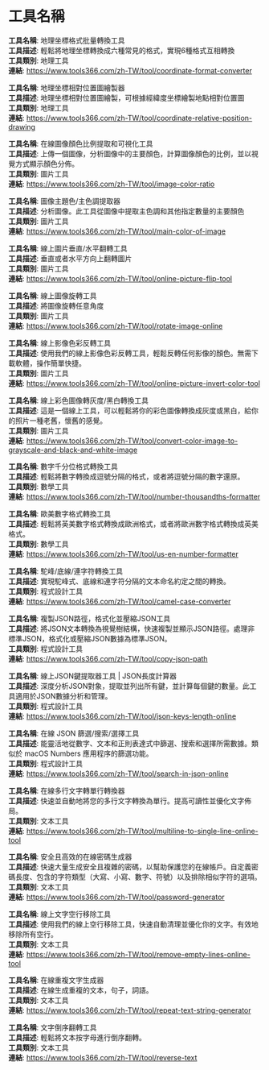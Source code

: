 # 工具名稱

**工具名稱**: 地理坐標格式批量轉換工具  
**工具描述**: 輕鬆將地理坐標轉換成六種常見的格式，實現6種格式互相轉換  
**工具類別**: 地理工具  
**連結**: https://www.tools366.com/zh-TW/tool/coordinate-format-converter


**工具名稱**: 地理坐標相對位置圖繪製器  
**工具描述**: 地理坐標相對位置圖繪製，可根據經緯度坐標繪製地點相對位置圖  
**工具類別**: 地理工具  
**連結**: https://www.tools366.com/zh-TW/tool/coordinate-relative-position-drawing


**工具名稱**: 在線圖像顏色比例提取和可視化工具  
**工具描述**: 上傳一個圖像，分析圖像中的主要顏色，計算圖像顏色的比例，並以視覺方式顯示顏色分佈。  
**工具類別**: 圖片工具  
**連結**: https://www.tools366.com/zh-TW/tool/image-color-ratio


**工具名稱**: 圖像主題色/主色調提取器  
**工具描述**: 分析圖像。此工具從圖像中提取主色調和其他指定數量的主要顏色  
**工具類別**: 圖片工具  
**連結**: https://www.tools366.com/zh-TW/tool/main-color-of-image


**工具名稱**: 線上圖片垂直/水平翻轉工具  
**工具描述**: 垂直或者水平方向上翻轉圖片  
**工具類別**: 圖片工具  
**連結**: https://www.tools366.com/zh-TW/tool/online-picture-flip-tool


**工具名稱**: 線上圖像旋轉工具  
**工具描述**: 將圖像旋轉任意角度  
**工具類別**: 圖片工具  
**連結**: https://www.tools366.com/zh-TW/tool/rotate-image-online


**工具名稱**: 線上影像色彩反轉工具  
**工具描述**: 使用我們的線上影像色彩反轉工具，輕鬆反轉任何影像的顏色。無需下載軟體，操作簡單快捷。  
**工具類別**: 圖片工具  
**連結**: https://www.tools366.com/zh-TW/tool/online-picture-invert-color-tool


**工具名稱**: 線上彩色圖像轉灰度/黑白轉換工具  
**工具描述**: 這是一個線上工具，可以輕鬆將你的彩色圖像轉換成灰度或黑白，給你的照片一種老舊，懷舊的感覺。  
**工具類別**: 圖片工具  
**連結**: https://www.tools366.com/zh-TW/tool/convert-color-image-to-grayscale-and-black-and-white-image


**工具名稱**: 數字千分位格式轉換工具  
**工具描述**: 輕鬆將數字轉換成逗號分隔的格式，或者將逗號分隔的數字還原。  
**工具類別**: 數學工具  
**連結**: https://www.tools366.com/zh-TW/tool/number-thousandths-formatter


**工具名稱**: 歐美數字格式轉換工具  
**工具描述**: 輕鬆將英美數字格式轉換成歐洲格式，或者將歐洲數字格式轉換成英美格式。  
**工具類別**: 數學工具  
**連結**: https://www.tools366.com/zh-TW/tool/us-en-number-formatter


**工具名稱**: 駝峰/底線/連字符轉換工具  
**工具描述**: 實現駝峰式、底線和連字符分隔的文本命名約定之間的轉換。  
**工具類別**: 程式設計工具  
**連結**: https://www.tools366.com/zh-TW/tool/camel-case-converter


**工具名稱**: 複製JSON路徑，格式化並壓縮JSON工具  
**工具描述**: 將JSON文本轉換為視覺樹結構，快速複製並顯示JSON路徑。處理非標準JSON，格式化或壓縮JSON數據為標準JSON。  
**工具類別**: 程式設計工具  
**連結**: https://www.tools366.com/zh-TW/tool/copy-json-path


**工具名稱**: 線上JSON鍵提取器工具 | JSON長度計算器  
**工具描述**: 深度分析JSON對象，提取並列出所有鍵，並計算每個鍵的數量。此工具適用於JSON數據分析和管理。  
**工具類別**: 程式設計工具  
**連結**: https://www.tools366.com/zh-TW/tool/json-keys-length-online


**工具名稱**: 在線 JSON 篩選/搜索/選擇工具  
**工具描述**: 能靈活地從數字、文本和正則表達式中篩選、搜索和選擇所需數據。類似於 macOS Numbers 應用程序的篩選功能。  
**工具類別**: 程式設計工具  
**連結**: https://www.tools366.com/zh-TW/tool/search-in-json-online


**工具名稱**: 在線多行文字轉單行轉換器  
**工具描述**: 快速並自動地將您的多行文字轉換為單行。提高可讀性並優化文字佈局。  
**工具類別**: 文本工具  
**連結**: https://www.tools366.com/zh-TW/tool/multiline-to-single-line-online-tool


**工具名稱**: 安全且高效的在線密碼生成器  
**工具描述**: 快速大量生成安全且複雜的密碼，以幫助保護您的在線帳戶。自定義密碼長度、包含的字符類型（大寫、小寫、數字、符號）以及排除相似字符的選項。  
**工具類別**: 文本工具  
**連結**: https://www.tools366.com/zh-TW/tool/password-generator


**工具名稱**: 線上文字空行移除工具  
**工具描述**: 使用我們的線上空行移除工具，快速自動清理並優化你的文字。有效地移除所有空行。  
**工具類別**: 文本工具  
**連結**: https://www.tools366.com/zh-TW/tool/remove-empty-lines-online-tool


**工具名稱**: 在線重複文字生成器  
**工具描述**: 在線生成重複的文本，句子，詞語。  
**工具類別**: 文本工具  
**連結**: https://www.tools366.com/zh-TW/tool/repeat-text-string-generator


**工具名稱**: 文字倒序翻轉工具  
**工具描述**: 輕鬆將文本按字母進行倒序翻轉。  
**工具類別**: 文本工具  
**連結**: https://www.tools366.com/zh-TW/tool/reverse-text


